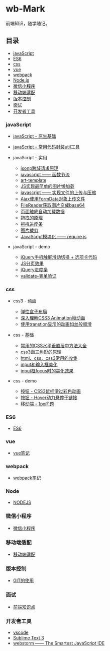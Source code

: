 # wb-Mark

前端知识，随学随记。

## 目录

- [javaScript](#javaScript)
- [ES6](#es6)
- [css](#css)
- [vue](#vue)
- [webpack](#webpack)
- [Node.js](#node)
- [微信小程序](#微信小程序)
- [移动端适配](#移动端适配)
- [版本控制](#版本控制)
- [面试](#面试)
- [开发者工具](#开发者工具)


### javaScript

- [javaScript - 原生基础](./Marklist/NO.02)

- [javaScript - 常用代码封装util工具 ](./Marklist/NO.09/Marklist/list-2/util.js)

- javaScript - 实用
  -  [jsonp跨域请求原理](./Marklist/NO.02/list-24)
  -  [javascript ——  函数节流](./Marklist/NO.02/list-12) 
  -  [art-template](./Marklist/NO.02/list-25)
  -  [JS实现最简单的图片懒加载](./Marklist/NO.02/list-21) 
  -  [javascript ——  实现文件的上传与压缩](./Marklist/NO.02/list-13) 
  -  [Ajax使用FormData对象上传文件](./Marklist/NO.02/list-14)  
  -  [FileReader获取图片变成base64](./Marklist/NO.02/list-15)
  -  [页面触底自动加载数据](./Marklist/NO.02/list-16)  
  -  [拖拽的原理](./Marklist/NO.02/list-23/list-1) 
  -  [拖拽进度条](https://liangweibiao.github.io/v-mark/Marklist/NO.02/list-23/list-2/index.html)
  -  [图片裁剪](https://liangweibiao.github.io/v-mark/Marklist/NO.02/list-23/list-3/index.html)
  -  [JavaScript模块化 —— require.js ](./Marklist/NO.02/list-17)

    
- javaScript - demo
  - [jQuery手机触屏滑动切换 + 选项卡代码](https://liangweibiao.github.io/v-mark/Marklist/NO.02/list-18/index.html)
  - [JS分页效果](https://liangweibiao.github.io/v-mark/Marklist/NO.02/list-22/index.html)
  - [jQuery进度条](https://liangweibiao.github.io/v-mark/Marklist/NO.02/list-19/index.html)
  - [validate-表单验证](https://liangweibiao.github.io/v-mark/Marklist/NO.02/list-20/index.html)

 

### css
-   css3 - 动画
    - [弹性盒子布局](./Marklist/NO.01/list-11)
    - [深入理解CSS3 Animation帧动画](./Marklist/NO.01/list-5)
    - [使用transtion显示的动画如丝般顺滑](./Marklist/NO.01/list-6)

- css - 基础
  - [常用的CSS水平垂直居中方法大全](./Marklist/NO.01/list-1)
  - [ css3画三角形的原理 ](./Marklist/NO.01/list-2)
  - [ html、css、css3常用的收集](./Marklist/NO.01/list-3)
  - [input和输入框美化](./Marklist/NO.01/list-4)
  - [input框focus时的美化效果](https://liangweibiao.github.io/v-mark/Marklist/NO.01/list-10/index.html)
  
-   css - demo
    - [按钮 - CSS3鼠标滑过彩色动画](https://liangweibiao.github.io/v-mark/Marklist/NO.01/list-8/index.html)
    - [按钮 - Hover动力悬停于链接](http://ianlunn.github.io/Hover/)
    - [移动端 - 1px问题](./Marklist/NO.01/list-9/)

### ES6
   - [ES6](./Marklist/NO.03)

### vue
   - [vue笔记](./Marklist/NO.08)
   
### webpack
   - [webpack笔记](https://github.com/LIANGWEIBIAO/webpack)
### Node
   - [NODEJS](./Marklist/NO.10)
   
### 微信小程序
   - [微信小程序](./Marklist/NO.11)  

### 移动端适配
   - [移动端适配](./Marklist/NO.05/list-2)   

### 版本控制
   - [GIT的使用](./Marklist/NO.05/list-1)

### 面试
 - [前端知识点](./Marklist/NO.06/list-1)

### 开发者工具
- [vscode](./Marklist/NO.07/list-3)
- [Sublime Text 3](./Marklist/NO.07/list-2)
- [webstorm —— The Smartest JavaScript IDE](./Marklist/NO.07/list-1)



